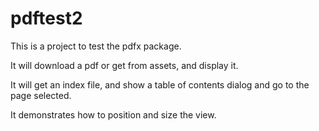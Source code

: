 # pdftest2

This is a project to test the pdfx package.

It will download a pdf or get from assets, and display it.

It will get an index file, and show a table of contents dialog and go to the page selected.

It demonstrates how to position and size the view.